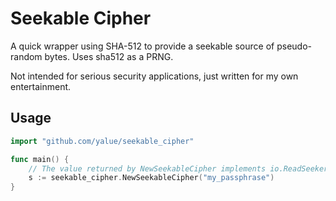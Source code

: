 Seekable Cipher
===============

A quick wrapper using SHA-512 to provide a seekable source of pseudo-random
bytes.  Uses sha512 as a PRNG.

Not intended for serious security applications, just written for my own
entertainment.

Usage
-----

```go
import "github.com/yalue/seekable_cipher"

func main() {
    // The value returned by NewSeekableCipher implements io.ReadSeeker
    s := seekable_cipher.NewSeekableCipher("my_passphrase")
}

```


